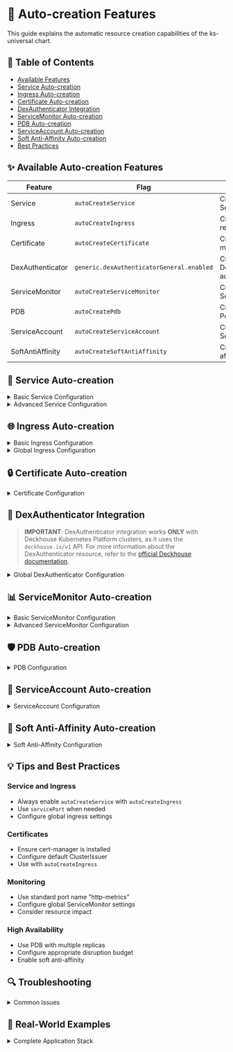 # 🤖 Auto-creation Features

This guide explains the automatic resource creation capabilities of the ks-universal chart.

## 📑 Table of Contents
- [Available Features](#available-features)
- [Service Auto-creation](#service-auto-creation)
- [Ingress Auto-creation](#ingress-auto-creation)
- [Certificate Auto-creation](#certificate-auto-creation)
- [DexAuthenticator Integration](#dexauthenticator-integration)
- [ServiceMonitor Auto-creation](#servicemonitor-auto-creation)
- [PDB Auto-creation](#pdb-auto-creation)
- [ServiceAccount Auto-creation](#serviceaccount-auto-creation)
- [Soft Anti-Affinity Auto-creation](#soft-anti-affinity-auto-creation)
- [Best Practices](#best-practices)

## ✨ Available Auto-creation Features

| Feature | Flag | Description |
|---------|------|-------------|
| Service | `autoCreateService` | Creates Kubernetes Service |
| Ingress | `autoCreateIngress` | Creates Ingress resource |
| Certificate | `autoCreateCertificate` | Creates cert-manager Certificate |
| DexAuthenticator | `generic.dexAuthenticatorGeneral.enabled` | Creates Deckhouse DexAuthenticator for auth |
| ServiceMonitor | `autoCreateServiceMonitor` | Creates Prometheus ServiceMonitor |
| PDB | `autoCreatePdb` | Creates PodDisruptionBudget |
| ServiceAccount | `autoCreateServiceAccount` | Creates ServiceAccount |
| SoftAntiAffinity | `autoCreateSoftAntiAffinity` | Creates pod anti-affinity rules |

## 🔌 Service Auto-creation

<details>
<summary>Basic Service Configuration</summary>

```yaml
deployments:
  my-app:
    autoCreateService: true
    containers:
      main:
        ports:
          http:
            containerPort: 8080
            servicePort: 80    # Optional, defaults to containerPort
          metrics:
            containerPort: 9090
```

### Features
- Automatic port mapping
- Optional service port configuration
- Supports multiple ports
- Default service type: ClusterIP
- Custom service type via `serviceType` field
</details>

<details>
<summary>Advanced Service Configuration</summary>

```yaml
deployments:
  my-app:
    autoCreateService: true
    serviceType: LoadBalancer    # Override service type
    containers:
      main:
        ports:
          http:
            containerPort: 8080
            servicePort: 80
            protocol: TCP      # Optional, defaults to TCP
      metrics:
        ports:
          prometheus:
            containerPort: 9090
            servicePort: 9090
```
</details>

## 🌐 Ingress Auto-creation

<details>
<summary>Basic Ingress Configuration</summary>

```yaml
deployments:
  my-app:
    autoCreateIngress: true
    autoCreateService: true  # Required for Ingress
    ingress:
      hosts:
        - host: myapp.example.com
          paths:
            - path: /
              pathType: Prefix
        - subdomain: api    # Will use domain from generic.ingressesGeneral
          paths:
            - path: /
              pathType: Prefix
```
</details>

<details>
<summary>Global Ingress Configuration</summary>

```yaml
generic:
  ingressesGeneral:
    domain: example.com
    ingressClassName: nginx
    annotations:
      nginx.ingress.kubernetes.io/proxy-body-size: "10m"
```
</details>

## 🔒 Certificate Auto-creation

<details>
<summary>Certificate Configuration</summary>

```yaml
deployments:
  my-app:
    autoCreateIngress: true      # Required for Certificate
    autoCreateCertificate: true
    certificate:
      clusterIssuer: letsencrypt-prod  # Optional, defaults to "letsencrypt"
```

### Requirements
- cert-manager installed in cluster
- Configured ClusterIssuer/Issuer
- Valid domain configuration
</details>

## 🔐 DexAuthenticator Integration

> **IMPORTANT**: DexAuthenticator integration works **ONLY** with Deckhouse Kubernetes Platform clusters, as it uses the `deckhouse.io/v1` API. For more information about the DexAuthenticator resource, refer to the [official Deckhouse documentation](https://deckhouse.ru/products/kubernetes-platform/documentation/v1/modules/user-authn/cr.html#dexauthenticator).

<details>
<summary>Global DexAuthenticator Configuration</summary>

```yaml
# Global DexAuthenticator configuration in generic section
generic:
  dexAuthenticatorGeneral:
    enabled: true                                   # Enable global DexAuthenticator
    # Required fields
    applicationDomain: auth.example.com             # Domain for DexAuthenticator
    applicationIngressClassName: nginx              # Ingress class name
    
    # Optional fields
    namespace: auth-system                          # Namespace for DexAuthenticator (default: release namespace)
    sendAuthorizationHeader: true                   # Send Authorization header to applications
    applicationIngressCertificateSecretName: "tls"  # SSL certificate secret
    keepUsersLoggedInFor: "720h"                    # Session duration (30 days)
    
    # Security settings
    allowedGroups:                                  # Allow only users in these groups
      - everyone
      - admins
    whitelistSourceRanges:                          # IP whitelisting
      - 10.0.0.0/8
      - 192.168.0.0/16
    
    # Node placement settings
    nodeSelector:                                   # NodeSelector for DexAuthenticator pods
      kubernetes.io/os: linux
    tolerations:                                    # Tolerations for DexAuthenticator pods
      - key: "node-role.kubernetes.io/control-plane"
        operator: "Exists"
        effect: "NoSchedule"
    
    # Automatic certificate creation
    autoCreateCertificate: true                     # Auto-create SSL certificate
    certificate:                                    # Certificate configuration
      clusterIssuer: letsencrypt-prod
    
    # Additional applications
    additionalApplications:                         # Additional applications to protect
      - domain: app1.example.com
        ingressSecretName: app1-tls
        ingressClassName: nginx
        signOutURL: "/logout"
```

```yaml
# Using DexAuthenticator in an ingress
ingresses:
  secure-app:
    hosts:
      - host: secure.example.com
        paths:
          - path: /
            pathType: Prefix
            service: secure-app
            portName: http
    dexAuthenticator:
      enabled: true  # Will use the global DexAuthenticator
```

```yaml
# Using DexAuthenticator in deployment with auto-created ingress
deployments:
  dashboard:
    autoCreateService: true
    autoCreateIngress: true
    containers:
      main:
        image: nginx
        imageTag: latest
        ports:
          http:
            containerPort: 80
    ingress:
      hosts:
        - host: dashboard.example.com
          paths:
            - path: /
              pathType: Prefix
      dexAuthenticator:
        enabled: true  # Will use the global DexAuthenticator
```

### Features
- Single global DexAuthenticator instance for the entire chart
- Automatic integration with ingress resources
- Support for multiple protected applications
- IP whitelisting and group restrictions
- Node placement control via nodeSelector and tolerations
- Automatic certificate creation
- **Automatic addition of required annotations to Ingress resources:**
  ```yaml
  annotations:
    nginx.ingress.kubernetes.io/auth-signin: https://$host/dex-authenticator/sign_in
    nginx.ingress.kubernetes.io/auth-response-headers: X-Auth-Request-User,X-Auth-Request-Email
    nginx.ingress.kubernetes.io/auth-url: https://global-authenticator-dex-authenticator.<namespace>.svc.cluster.local/dex-authenticator/auth
  ```

### Requirements
- **Deckhouse Kubernetes Platform** with user-authn module enabled
- Valid Ingress configuration with host(s)
- The DexAuthenticator custom resource definition (from Deckhouse)
</details>

## 📊 ServiceMonitor Auto-creation

<details>
<summary>Basic ServiceMonitor Configuration</summary>

```yaml
deployments:
  my-app:
    autoCreateService: true          # Required for ServiceMonitor
    autoCreateServiceMonitor: true
    containers:
      main:
        ports:
          http-metrics:              # Special port name for metrics
            containerPort: 9090
```

### Port Selection Logic
1. Looks for port named "http-metrics"
2. Uses first available port if http-metrics not found
</details>

<details>
<summary>Advanced ServiceMonitor Configuration</summary>

```yaml
deployments:
  my-app:
    autoCreateServiceMonitor: true
    serviceMonitor:
      endpoints:
        - port: metrics
          interval: 15s
          path: /metrics
          scrapeTimeout: 10s
          # Relabeling configuration
          relabelings:
            - sourceLabels: [__meta_kubernetes_pod_label_app_kubernetes_io_component]
              targetLabel: component
          # Metric relabeling
          metricRelabelings:
            - sourceLabels: [__name__]
              regex: 'go_.*'
              action: drop
```
</details>

## 🛡️ PDB Auto-creation

<details>
<summary>PDB Configuration</summary>

```yaml
deployments:
  my-app:
    autoCreatePdb: true
    pdbConfig:
      minAvailable: 1
      # or
      maxUnavailable: 1
```

### Notes
- Use with multiple replicas
- Choose either minAvailable or maxUnavailable
- Consider maintenance windows
</details>

## 👤 ServiceAccount Auto-creation

<details>
<summary>ServiceAccount Configuration</summary>

```yaml
deployments:
  my-app:
    autoCreateServiceAccount: true
    serviceAccountConfig:
      annotations:
        eks.amazonaws.com/role-arn: "arn:aws:iam::123456789012:role/my-role"
```
</details>

## 🎯 Soft Anti-Affinity Auto-creation

<details>
<summary>Soft Anti-Affinity Configuration</summary>

```yaml
deployments:
  my-app:
    autoCreateSoftAntiAffinity: true  # Spreads pods across nodes
```

### Generated Configuration
```yaml
affinity:
  podAntiAffinity:
    preferredDuringSchedulingIgnoredDuringExecution:
    - weight: 100
      podAffinityTerm:
        labelSelector:
          matchLabels:
            app.kubernetes.io/component: my-app
        topologyKey: kubernetes.io/hostname
```
</details>

## 💡 Tips and Best Practices

### Service and Ingress
- Always enable `autoCreateService` with `autoCreateIngress`
- Use `servicePort` when needed
- Configure global ingress settings

### Certificates
- Ensure cert-manager is installed
- Configure default ClusterIssuer
- Use with `autoCreateIngress`

### Monitoring
- Use standard port name "http-metrics"
- Configure global ServiceMonitor settings
- Consider resource impact

### High Availability
- Use PDB with multiple replicas
- Configure appropriate disruption budget
- Enable soft anti-affinity

## 🔍 Troubleshooting

<details>
<summary>Common Issues</summary>

1. **Service Not Created**
   - Check if ports are defined
   - Verify container port configuration
   - Check logs for validation errors

2. **Ingress Issues**
   - Verify autoCreateService is enabled
   - Check domain configuration
   - Validate ingress controller setup

3. **Certificate Problems**
   - Verify cert-manager installation
   - Check ClusterIssuer status
   - Review certificate logs

4. **ServiceMonitor Not Working**
   - Verify Prometheus operator installation
   - Check metric endpoint accessibility
   - Review port configurations
</details>

## 📝 Real-World Examples

<details>
<summary>Complete Application Stack</summary>

```yaml
deployments:
  backend:
    autoCreateService: true
    autoCreateIngress: true
    autoCreateCertificate: true
    autoCreateServiceMonitor: true
    autoCreatePdb: true
    autoCreateSoftAntiAffinity: true
    containers:
      main:
        image: backend
        imageTag: v1.0.0
        ports:
          http:
            containerPort: 8080
          metrics:
            containerPort: 9090
    ingress:
      hosts:
        - host: api.example.com
          paths:
            - path: /
              pathType: Prefix
    pdbConfig:
      minAvailable: 2
```
</details>